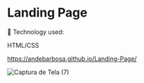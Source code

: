 # Landing Page

🚀 Technology used:

HTML/CSS

https://andebarbosa.github.io/Landing-Page/

![Captura de Tela (7)](https://user-images.githubusercontent.com/99770532/154578763-5bb9ba46-85ef-4313-89b1-daf10711f6e1.png)
